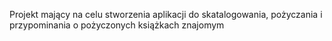Projekt mający na celu stworzenia aplikacji do skatalogowania, pożyczania i przypominania o pożyczonych książkach znajomym